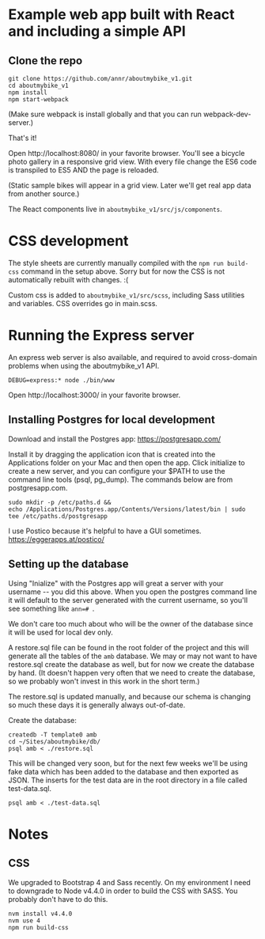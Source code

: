 # Example web app built with React and including a simple API

## Clone the repo

```
git clone https://github.com/annr/aboutmybike_v1.git
cd aboutmybike_v1
npm install
npm start-webpack
```
(Make sure webpack is install globally and that you can run webpack-dev-server.)

That's it!

Open http://localhost:8080/ in your favorite browser. You'll see a bicycle photo gallery in a responsive grid view. With every file change the ES6 code is transpiled to ES5 AND the page is reloaded.

(Static sample bikes will appear in a grid view. Later we'll get real app data from another source.)

The React components live in `aboutmybike_v1/src/js/components`.

# CSS development

The style sheets are currently manually compiled with the `npm run build-css` command in the setup above. Sorry but for now the CSS is not automatically rebuilt with changes. :(

Custom css is added to `aboutmybike_v1/src/scss`, including Sass utilities and variables. CSS overrides go in main.scss.

# Running the Express server

An express web server is also available, and required to avoid cross-domain problems when using the aboutmybike_v1 API.
```
DEBUG=express:* node ./bin/www
```

Open http://localhost:3000/ in your favorite browser.

## Installing Postgres for local development

Download and install the Postgres app: https://postgresapp.com/

Install it by dragging the application icon that is created into the Applications folder on your Mac and then open the app. Click initialize to create a new server, and you can configure your $PATH to use the command line tools (psql, pg_dump). The commands below are from postgresapp.com.

```
sudo mkdir -p /etc/paths.d &&
echo /Applications/Postgres.app/Contents/Versions/latest/bin | sudo tee /etc/paths.d/postgresapp
```

I use Postico because it's helpful to have a GUI sometimes. https://eggerapps.at/postico/

## Setting up the database

Using "Inialize" with the Postgres app will great a server with your username -- you did this above. When you open the postgres command line it will default to the server generated with the current username, so you'll see something like `ann=# `.

We don't care too much about who will be the owner of the database since it will be used for local dev only.

A restore.sql file can be found in the root folder of the project and this will generate all the tables of the `amb` database. We may or may not want to have restore.sql create the database as well, but for now we create the database by hand. (It doesn't happen very often that we need to create the database, so we probably won't invest in this work in the short term.)

The restore.sql is updated manually, and because our schema is changing so much these days it is generally always out-of-date.

Create the database:

```
createdb -T template0 amb
cd ~/Sites/aboutmybike/db/
psql amb < ./restore.sql
```

This will be changed very soon, but for the next few weeks we'll be using fake data which has been added to the database and then exported as JSON. The inserts for the test data are in the root directory in a file called test-data.sql.

```
psql amb < ./test-data.sql
```

# Notes

## CSS

We upgraded to Bootstrap 4 and Sass recently. On my environment I need to downgrade to Node v4.4.0 in order to build the CSS with SASS. You probably don't have to do this.

```
nvm install v4.4.0
nvm use 4
npm run build-css
```
